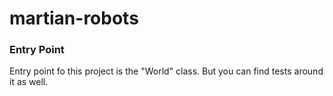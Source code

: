 # martian-robots

### Entry Point
Entry point fo this project is the "World" class. But you can find tests around it as well.